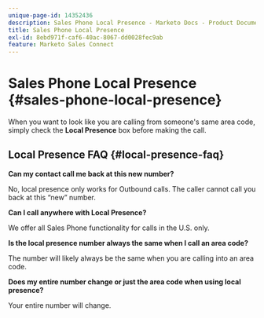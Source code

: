 ```yaml
---
unique-page-id: 14352436
description: Sales Phone Local Presence - Marketo Docs - Product Documentation
title: Sales Phone Local Presence
exl-id: 8ebd971f-caf6-40ac-8067-dd0028fec9ab
feature: Marketo Sales Connect
---
```

# Sales Phone Local Presence {#sales-phone-local-presence}

When you want to look like you are calling from someone's same area code, simply check the **Local Presence** box before making the call.

## Local Presence FAQ {#local-presence-faq}

**Can my contact call me back at this new number?**

No, local presence only works for Outbound calls. The caller cannot call you back at this “new” number.

**Can I call anywhere with Local Presence?**

We offer all Sales Phone functionality for calls in the U.S. only.

**Is the local presence number always the same when I call an area code?**

The number will likely always be the same when you are calling into an area code.

**Does my entire number change or just the area code when using local presence?**

Your entire number will change.
